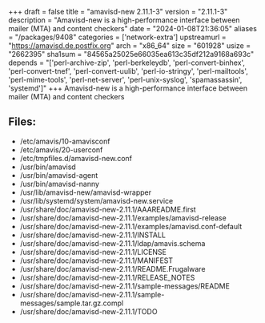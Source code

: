 +++
draft = false
title = "amavisd-new 2.11.1-3"
version = "2.11.1-3"
description = "Amavisd-new is a high-performance interface between mailer (MTA) and content checkers"
date = "2024-01-08T21:36:05"
aliases = "/packages/9408"
categories = ['network-extra']
upstreamurl = "https://amavisd.de.postfix.org"
arch = "x86_64"
size = "601928"
usize = "2662395"
sha1sum = "84565a25025e66035ea613c35df212a9168a693c"
depends = "['perl-archive-zip', 'perl-berkeleydb', 'perl-convert-binhex', 'perl-convert-tnef', 'perl-convert-uulib', 'perl-io-stringy', 'perl-mailtools', 'perl-mime-tools', 'perl-net-server', 'perl-unix-syslog', 'spamassassin', 'systemd']"
+++
Amavisd-new is a high-performance interface between mailer (MTA) and content checkers

## Files: 
* /etc/amavis/10-amavisconf
* /etc/amavis/20-userconf
* /etc/tmpfiles.d/amavisd-new.conf
* /usr/bin/amavisd
* /usr/bin/amavisd-agent
* /usr/bin/amavisd-nanny
* /usr/lib/amavisd-new/amavisd-wrapper
* /usr/lib/systemd/system/amavisd-new.service
* /usr/share/doc/amavisd-new-2.11.1/AAAREADME.first
* /usr/share/doc/amavisd-new-2.11.1/examples/amavisd-release
* /usr/share/doc/amavisd-new-2.11.1/examples/amavisd.conf-default
* /usr/share/doc/amavisd-new-2.11.1/INSTALL
* /usr/share/doc/amavisd-new-2.11.1/ldap/amavis.schema
* /usr/share/doc/amavisd-new-2.11.1/LICENSE
* /usr/share/doc/amavisd-new-2.11.1/MANIFEST
* /usr/share/doc/amavisd-new-2.11.1/README.Frugalware
* /usr/share/doc/amavisd-new-2.11.1/RELEASE_NOTES
* /usr/share/doc/amavisd-new-2.11.1/sample-messages/README
* /usr/share/doc/amavisd-new-2.11.1/sample-messages/sample.tar.gz.compl
* /usr/share/doc/amavisd-new-2.11.1/TODO
